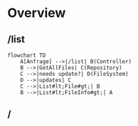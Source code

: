 # Overview


## /list
```mermaid
flowchart TD
    A[Anfrage] -->|/list| B(Controller)
    B -->|GetAllFiles| C(Repository)
    C -->|needs update?| D(FileSystem)
    D -->|updates| C
    C -->|List#lt;File#gt;| B
    B -->|List#lt;FileInfo#gt;| A
```

## /